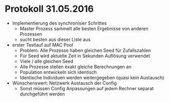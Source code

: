 # Protokoll 31.05.2016

* Implementierung des synchronisier Schrittes
  * Master Prozess sammelt alle besten Ergebnisse von anderen Prozessen
  * sucht besten aus dieser Liste aus
* erster Testlauf auf MAC Pool
  * Problem: Alle Prozesse haben gleichen Seed für Zufallszahlen
  * Für Seed wird aktuelle Zeit in Sekunden Auflösung verwendet
  * Viele / alle gleichen Seed
  * Alle Prozesse stellen exakt gleiche Berechnungen an
  * Population entwickeln sich identisch
  * Identische Individuen werden weitergegeben (quasi kein Austausch)
* Wünschenswert: Netzwerk Austausch der Config
  * Sonst müssen Config Anpassungen auf jedem Rechner separat durchgeführt werden
